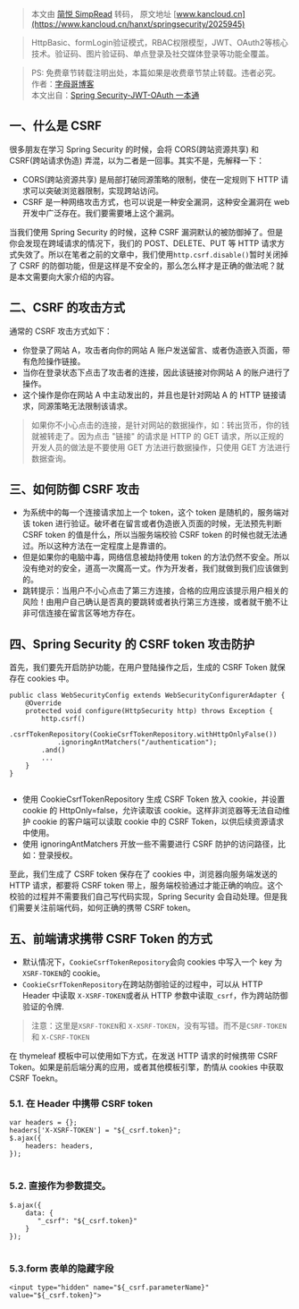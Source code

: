 > 本文由 [简悦 SimpRead](http://ksria.com/simpread/) 转码， 原文地址 [www.kancloud.cn](https://www.kancloud.cn/hanxt/springsecurity/2025945)

> HttpBasic、formLogin验证模式，RBAC权限模型，JWT、OAuth2等核心技术。验证码、图片验证码、单点登录及社交媒体登录等功能全覆盖。

> PS: 免费章节转载注明出处，本篇如果是收费章节禁止转载。违者必究。  
> 作者：[字母哥博客](http://www.zimug.com)  
> 本文出自：[Spring Security-JWT-OAuth 一本通](http://springboot.zimug.com)

一、什么是 CSRF
----------

很多朋友在学习 Spring Security 的时候，会将 CORS(跨站资源共享) 和 CSRF(跨站请求伪造) 弄混，以为二者是一回事。其实不是，先解释一下：

*   CORS(跨站资源共享) 是局部打破同源策略的限制，使在一定规则下 HTTP 请求可以突破浏览器限制，实现跨站访问。
*   CSRF 是一种网络攻击方式，也可以说是一种安全漏洞，这种安全漏洞在 web 开发中广泛存在。我们要需要堵上这个漏洞。

当我们使用 Spring Security 的时候，这种 CSRF 漏洞默认的被防御掉了。但是你会发现在跨域请求的情况下，我们的 POST、DELETE、PUT 等 HTTP 请求方式失效了。所以在笔者之前的文章中，我们使用`http.csrf.disable()`暂时关闭掉了 CSRF 的防御功能，但是这样是不安全的，那么怎么样才是正确的做法呢？就是本文需要向大家介绍的内容。

二、CSRF 的攻击方式
------------

通常的 CSRF 攻击方式如下：

*   你登录了网站 A，攻击者向你的网站 A 账户发送留言、或者伪造嵌入页面，带有危险操作链接。
*   当你在登录状态下点击了攻击者的连接，因此该链接对你网站 A 的账户进行了操作。
*   这个操作是你在网站 A 中主动发出的，并且也是针对网站 A 的 HTTP 链接请求，同源策略无法限制该请求。

> 如果你不小心点击的连接，是针对网站的数据操作，如：转出货币，你的钱就被转走了。因为点击 "链接" 的请求是 HTTP 的 GET 请求，所以正规的开发人员的做法是不要使用 GET 方法进行数据操作，只使用 GET 方法进行数据查询。

三、如何防御 CSRF 攻击
--------------

*   为系统中的每一个连接请求加上一个 token，这个 token 是随机的，服务端对该 token 进行验证。破坏者在留言或者伪造嵌入页面的时候，无法预先判断 CSRF token 的值是什么，所以当服务端校验 CSRF token 的时候也就无法通过。所以这种方法在一定程度上是靠谱的。
*   但是如果你的电脑中毒，网络信息被劫持使用 token 的方法仍然不安全。所以没有绝对的安全，道高一次魔高一丈。作为开发者，我们就做到我们应该做到的。
*   跳转提示：当用户不小心点击了第三方连接，合格的应用应该提示用户相关的风险！由用户自己确认是否真的要跳转或者执行第三方连接，或者就干脆不让非可信连接在留言区等地方存在。

四、Spring Security 的 CSRF token 攻击防护
-----------------------------------

首先，我们要先开启防护功能，在用户登陆操作之后，生成的 CSRF Token 就保存在 cookies 中。

```
public class WebSecurityConfig extends WebSecurityConfigurerAdapter {
    @Override
    protected void configure(HttpSecurity http) throws Exception {
        http.csrf()
            .csrfTokenRepository(CookieCsrfTokenRepository.withHttpOnlyFalse())
            .ignoringAntMatchers("/authentication");
        .and()
        ...
    }
}


```

*   使用 CookieCsrfTokenRepository 生成 CSRF Token 放入 cookie，并设置 cookie 的 HttpOnly=false，允许读取该 cookie。这样非浏览器等无法自动维护 cookie 的客户端可以读取 cookie 中的 CSRF Token，以供后续资源请求中使用。
*   使用 ignoringAntMatchers 开放一些不需要进行 CSRF 防护的访问路径，比如：登录授权。

至此，我们生成了 CSRF token 保存在了 cookies 中，浏览器向服务端发送的 HTTP 请求，都要将 CSRF token 带上，服务端校验通过才能正确的响应。这个校验的过程并不需要我们自己写代码实现，Spring Security 会自动处理。但是我们需要关注前端代码，如何正确的携带 CSRF token。

五、前端请求携带 CSRF Token 的方式
-----------------------

*   默认情况下，`CookieCsrfTokenRepository`会向 cookies 中写入一个 key 为`XSRF-TOKEN`的 cookie。
*   `CookieCsrfTokenRepository`在跨站防御验证的过程中，可以从 HTTP Header 中读取 `X-XSRF-TOKEN`或者从 HTTP 参数中读取`_csrf`，作为跨站防御验证的令牌.

> 注意：这里是`XSRF-TOKEN`和 `X-XSRF-TOKEN`，没有写错。而不是`CSRF-TOKEN`和 `X-CSRF-TOKEN`

在 thymeleaf 模板中可以使用如下方式，在发送 HTTP 请求的时候携带 CSRF Token。如果是前后端分离的应用，或者其他模板引擎，酌情从 cookies 中获取 CSRF Toekn。

### 5.1. 在 Header 中携带 CSRF token

```
var headers = {};
headers['X-XSRF-TOKEN'] = "${_csrf.token}";
$.ajax({    
    headers: headers,    
});


```

### 5.2. 直接作为参数提交。

```
$.ajax({    
    data: {      
       "_csrf": "${_csrf.token}"        
    }
});


```

### 5.3.form 表单的隐藏字段

```
<input type="hidden" name="${_csrf.parameterName}" value="${_csrf.token}">


```
